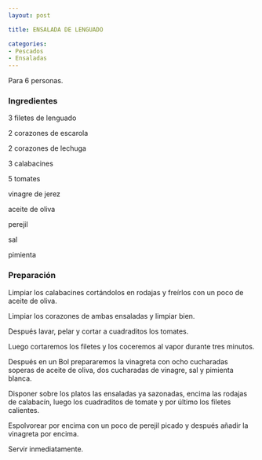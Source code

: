 ```yaml
---
layout: post

title: ENSALADA DE LENGUADO

categories:
- Pescados
- Ensaladas
---
```

Para 6 personas.

<h3>Ingredientes</h3>
3 filetes de lenguado

2 corazones de escarola

2 corazones de lechuga

3 calabacines

5 tomates

vinagre de jerez

aceite de oliva

perejil

sal

pimienta

<h3>Preparación</h3>
Limpiar los calabacines cortándolos en rodajas y freírlos con un poco de aceite de oliva.

Limpiar los corazones de ambas ensaladas y limpiar bien.

Después lavar, pelar y cortar a cuadraditos los tomates.

Luego cortaremos los filetes y los coceremos al vapor durante tres minutos.

Después en un Bol prepararemos la vinagreta con ocho cucharadas soperas de aceite de oliva, dos cucharadas de vinagre, sal y pimienta blanca.

Disponer sobre los platos las ensaladas ya sazonadas, encima las rodajas de calabacín, luego los cuadraditos de tomate y por último los filetes calientes.

Espolvorear por encima con un poco de perejil picado y después añadir la vinagreta por encima.

Servir inmediatamente.
